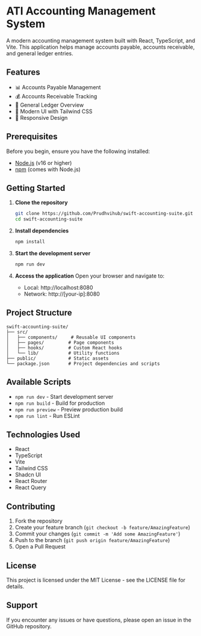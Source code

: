 # ATI Accounting Management System

A modern accounting management system built with React, TypeScript, and Vite. This application helps manage accounts payable, accounts receivable, and general ledger entries.

## Features

- 📊 Accounts Payable Management
- 💰 Accounts Receivable Tracking
- 📝 General Ledger Overview
- 🎨 Modern UI with Tailwind CSS
- 📱 Responsive Design

## Prerequisites

Before you begin, ensure you have the following installed:
- [Node.js](https://nodejs.org/) (v16 or higher)
- [npm](https://www.npmjs.com/) (comes with Node.js)

## Getting Started

1. **Clone the repository**
   ```bash
   git clone https://github.com/Prudhvihub/swift-accounting-suite.git
   cd swift-accounting-suite
   ```

2. **Install dependencies**
   ```bash
   npm install
   ```

3. **Start the development server**
   ```bash
   npm run dev
   ```

4. **Access the application**
   Open your browser and navigate to:
   - Local: http://localhost:8080
   - Network: http://[your-ip]:8080

## Project Structure

```
swift-accounting-suite/
├── src/
│   ├── components/     # Reusable UI components
│   ├── pages/         # Page components
│   ├── hooks/         # Custom React hooks
│   └── lib/           # Utility functions
├── public/            # Static assets
└── package.json       # Project dependencies and scripts
```

## Available Scripts

- `npm run dev` - Start development server
- `npm run build` - Build for production
- `npm run preview` - Preview production build
- `npm run lint` - Run ESLint

## Technologies Used

- React
- TypeScript
- Vite
- Tailwind CSS
- Shadcn UI
- React Router
- React Query

## Contributing

1. Fork the repository
2. Create your feature branch (`git checkout -b feature/AmazingFeature`)
3. Commit your changes (`git commit -m 'Add some AmazingFeature'`)
4. Push to the branch (`git push origin feature/AmazingFeature`)
5. Open a Pull Request

## License

This project is licensed under the MIT License - see the LICENSE file for details.

## Support

If you encounter any issues or have questions, please open an issue in the GitHub repository.
